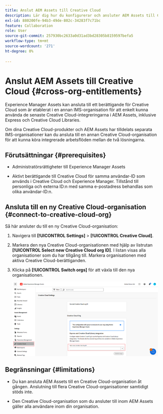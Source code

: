 ```yaml
---
title: Anslut AEM Assets till Creative Cloud
description: Lär dig hur du konfigurerar och ansluter AEM Assets till Creative Cloud. Anslut till ett berättigande för Creative Cloud som har tilldelats en annan IMS-organisation för att enkelt kunna använda de senaste Creative Cloud-integreringarna i AEM Assets, inklusive Express och Creative Cloud Libraries.
exl-id: 880200fe-94b3-49de-802c-34283f7c71bc
feature: Collaboration
role: User
source-git-commit: 257930bc2633a0d31ad3bd28305b8159597befa5
workflow-type: tm+mt
source-wordcount: '271'
ht-degree: 0%

---
```


# Anslut AEM Assets till Creative Cloud  {#cross-org-entitlements}

Experience Manager Assets kan ansluta till ett berättigande för Creative Cloud som är etablerat i en annan IMS-organisation för att enkelt kunna använda de senaste Creative Cloud-integreringarna i AEM Assets, inklusive Express och Creative Cloud Libraries.

Om dina Creative Cloud-produkter och AEM Assets har tilldelats separata IMS-organisationer kan du ansluta till en annan Creative Cloud-organisation för att kunna köra integrerade arbetsflöden mellan de två lösningarna.

## Förutsättningar {#prerequisites}

* Administratörsrättigheter till Experience Manager Assets

* Aktivt berättigande till Creative Cloud för samma användar-ID som används i Creative Cloud och Experience Manager. Tillstånd till personliga och externa ID:n med samma e-postadress behandlas som olika användar-ID:n.

## Ansluta till en ny Creative Cloud-organisation {#connect-to-creative-cloud-org}

Så här ansluter du till en ny Creative Cloud-organisation:

1. Navigera till **[!UICONTROL Settings]** > **[!UICONTROL Creative Cloud]**.

1. Markera den nya Creative Cloud-organisationen med hjälp av listrutan **[!UICONTROL Select new Creative Cloud org ID]**. I listan visas alla organisationer som du har tillgång till. Markera organisationen med aktiva Creative Cloud-berättiganden.

1. Klicka på **[!UICONTROL Switch orgs]** för att växla till den nya organisationen.

   ![Korsorganisationsberättiganden](assets/cross-org-entitlements.png)

## Begränsningar {#limitations}

* Du kan ansluta AEM Assets till en Creative Cloud-organisation åt gången. Anslutning till flera Creative Cloud-organisationer samtidigt stöds inte.

* Den Creative Cloud-organisation som du ansluter till inom AEM Assets gäller alla användare inom din organisation.
